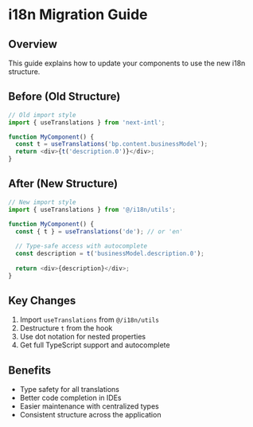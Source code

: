 # i18n Migration Guide

## Overview
This guide explains how to update your components to use the new i18n structure.

## Before (Old Structure)
```typescript
// Old import style
import { useTranslations } from 'next-intl';

function MyComponent() {
  const t = useTranslations('bp.content.businessModel');
  return <div>{t('description.0')}</div>;
}
```

## After (New Structure)
```typescript
// New import style
import { useTranslations } from '@/i18n/utils';

function MyComponent() {
  const { t } = useTranslations('de'); // or 'en'
  
  // Type-safe access with autocomplete
  const description = t('businessModel.description.0');
  
  return <div>{description}</div>;
}
```

## Key Changes
1. Import `useTranslations` from `@/i18n/utils`
2. Destructure `t` from the hook
3. Use dot notation for nested properties
4. Get full TypeScript support and autocomplete

## Benefits
- Type safety for all translations
- Better code completion in IDEs
- Easier maintenance with centralized types
- Consistent structure across the application
